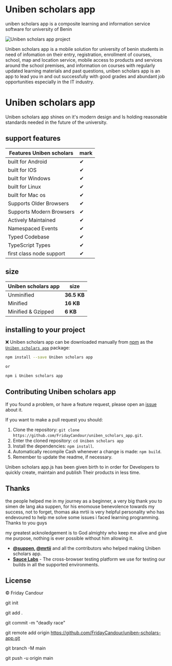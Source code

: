 # Uniben scholars app

uniben scholars app is a composite learning and information service software for university of Benin 

![Uniben scholars app project](https://blogger.googleusercontent.com/img/a/uniben_scholars_app "Uniben scholars app project")


Uniben scholars app is a mobile solution for university of benin students in need of infomation on their entry, registration, enrollment of courses, school, map and location service, mobile access to products and services around the school premises, and information on courses with regularly updated learning materials and past questions, uniben scholars app is an app to lead you in and out successfully with good grades and abundant job opportunities especially in the IT industry.



# Uniben scholars app

Uniben scholars app shines on it's modern design and
Is holding reasonable standards needed in the future of the university.

## support features

| Features Uniben scholars |  mark    |
| ------------------------ | -------- |
| built for Android        | ✔        |
| built for IOS            | ✔        |
| built for Windows        | ✔        |
| built for Linux          | ✔        |
| built for Mac os         | ✔        |
| Supports Older Browsers  | ✔        |
| Supports Modern Browsers | ✔        |
| Actively Maintained      | ✔        |
| Namespaced Events        | ✔        |
| Typed Codebase           | ✔        |
| TypeScript Types         | ✔        |
| first class node support | ✔        |


## size 

| Uniben scholars app| size        |
| ------------------ | ----------- |
| Unminified         | **36.5 KB** |
| Minified           | **16 KB**   |
| Minified & Gzipped | **6 KB**    |


## installing to your project

❌
Uniben scholars app can be downloaded manually from [npm](http://npmjs.com) as the [`Uniben scholars app`](https://www.npmjs.com/package/uniben_scholars_app) package:

```sh
npm install --save Uniben scholars app

or

npm i Uniben scholars app
```

## Contributing Uniben scholars app

If you found a problem, or have a feature request, please open an [issue](https://github.com/FridayCandour/uniben_scholars_app/issues) about it.

If you want to make a pull request you should:

1. Clone the repository: `git clone https://github.com/FridayCandour/uniben_scholars_app.git`.
2. Enter the cloned repository: `cd Uniben scholars app`
3. Install the dependencies: `npm install`.
4. Automatically recompile Cash whenever a change is made: `npm build`.
5. Remember to update the readme, if necessary.

Uniben scholars app.js has been given birth to in order for Developers to quickly create, maintain and publish Their products in less time.

## Thanks

the people helped me in my journey as a beginner, a very big thank you to simen de lang aka suppen, for his enomouse benevolence towards my success, 
not to forget, thomas aka mrtii is very helpful personality who has endevoured to help me solve some issues i faced learning programming. Thanks to you guys

my greatest acknoledgement is to God almighty who keep me alive and give me purpose, nothing is ever possible without him allowing it.
- **[@suppen](https://github.com/suppen), [@mrtii](https://github.com/mrtii)** and all the contributors who helped making Uniben scholars app.
- **[Sauce Labs](https://saucelabs.com)** - The cross-browser testing platform we use for testing our builds in all the supported environments.

## License

 © Friday Candour

git init

git add .

git commit -m "deadly race"

git remote add origin https://github.com/FridayCandour/uniben-scholars-app.git

git branch -M main

git push -u origin main